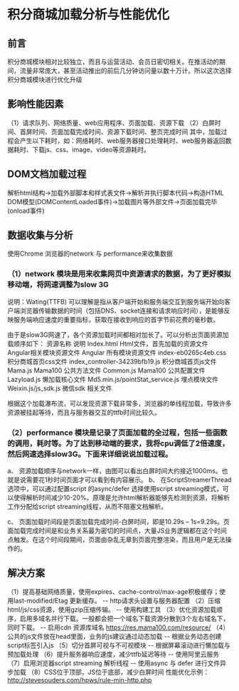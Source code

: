 # 积分商城加载分析与性能优化
## 前言
积分商城模块相对比较独立，而且与运营活动、会员日密切相关。在推活动的期间，流量非常庞大，甚至活动推出的前后几分钟访问量以数十万计。所以这次选择积分商城模块进行优化升级

## 影响性能因素
（1）请求队列、网络质量、web应用程序、页面加载、资源下载
（2）白屏时间、首屏时间、页面加载完成时间、资源下载时间、整页完成时间
其中，加载过程会产生以下耗时，如：网络耗时、web服务器接口处理耗时、web服务器返回数据耗时、下载js、css、image、video等资源耗时。

## DOM文档加载过程
   解析html结构->加载外部脚本和样式表文件->解析并执行脚本代码->构造HTML DOM模型(DOMContentLoaded事件)->加载图片等外部文件->页面加载完毕(onload事件)

## 数据收集与分析
使用Chrome 浏览器的network 与 performance来收集数据
### （1）network 模块是用来收集网页中资源请求的数据，为了更好模拟移动端，将网速调整为slow 3G
 
 
说明：Wating(TTFB) 可以理解是指从客户端开始和服务端交互到服务端开始向客户端浏览器传输数据的时间（包括DNS、socket连接和请求响应时间），是能够反映服务端响应速度的重要指标，获取在接收到响应的首字节前花费的毫秒数。

由于是slow3G网速了，各个资源加载时间都相对加长了。可以分析出页面资源加载顺序如下：
资源名称	说明
Index.html	Html文件，首先加载的资源文件
Angular相关模块资源文件	Angular 所有模块资源文件
index-eb0265c4eb.css	积分商城首页css文件
index_controller-34239bfb19.js	积分商城首页js文件
Mama.js	Mama100 公共方法文件
Common.js	Mama100 公共配置文件
Lazyload.js	懒加载核心文件
Md5.min.js/pointStat_service.js	埋点模块文件
Weixin.js/js_sdk.js	微信sdk 相关文件

根据这个加载瀑布流，可以发现资源下载非常多，浏览器的单线程加载，导致许多资源被挂起等待，而且与服务器交互的ttfb时间比较久。
### （2）performance 模块是记录了页面加载的全过程，包括一些函数的调用，耗时等。为了达到移动端的要求，我将cpu调低了2倍速度，然后网速选择slow3G。下面来详细说说加载过程。
 
a、	资源加载顺序与network一样，由图可以看出白屏时间大约接近1000ms。也就是说需要花1秒时间页面才可以看到有内容展示。
b、	在ScriptStreamerThread 选项中，可以通过配置script 的async/defer 选择使用script streaming模式，可以使得解析时间减少10-20%。原理是允许html解析器能够先检测到资源，将解析工作分配给script streaming线程，从而不阻塞文档解析。
 
 
c、	页面加载时间段是页面加载完成时间-白屏时间，即是10.29s – 1s=9.29s。页面加载完成时间是和业务关系最为密切的时间点，大量JS业务逻辑都在这个时间点触发。在这个时间段期间，页面由杂乱无章到页面完整渲染，而且用户是无法操作的。

## 解决方案
（1）提高基础网络质量，使用expires、cache-control/max-age积极缓存；使用last-modified/Etag 更新缓存。
     -- http请求头设置与服务器配置
（2）压缩html/js/css资源，使用gzip压缩传输。
     -- 使用构建工具
（3）优化资源加载顺序，启用多域名并行下载。一般都会把一个域名下载资源分散到3个左右域名下，同时下载。
    -- 启用cdn 资源库域名 https://res.mama100.com/resource/
（4）公共的js文件放在head里面，业务的js建议通过动态加载
    -- 根据业务动态创建script标签引入js
（5）切分首屏可视与不可视模块 
    -- 根据屏幕滚动进行懒加载与预加载处理
（6）提升服务器响应速度，减少ttfb延迟等待
    -- 使用阿里云服务
（7）启用浏览器script streaming 解析线程
    -- 使用async 与 defer 进行文件异步加载
（8）CSS位于顶部，JS位于底部，减少白屏时间
性能优化示例：http://stevesouders.com/hpws/rule-min-http.php

